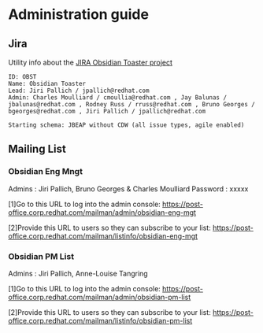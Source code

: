 # Administration guide

## Jira

Utility info about the [JIRA Obsidian Toaster project](https://issues.jboss.org/projects/OBST/)

```
ID: OBST
Name: Obsidian Toaster
Lead: Jiri Pallich / jpallich@redhat.com
Admin: Charles Moulliard / cmoullia@redhat.com , Jay Balunas / jbalunas@redhat.com , Rodney Russ / rruss@redhat.com , Bruno Georges / bgeorges@redhat.com , Jiri Pallich / jpallich@redhat.com

Starting schema: JBEAP without CDW (all issue types, agile enabled)
```

## Mailing List

### Obsidian Eng Mngt

Admins : Jiri Pallich, Bruno Georges & Charles Moulliard
Password : xxxxx

[1]Go to this URL to log into the admin console:
https://post-office.corp.redhat.com/mailman/admin/obsidian-eng-mgt

[2]Provide this URL to users so they can subscribe to your list:
https://post-office.corp.redhat.com/mailman/listinfo/obsidian-eng-mgt

### Obsidian PM List

Admins : Jiri Pallich, Anne-Louise Tangring

[1]Go to this URL to log into the admin console:
https://post-office.corp.redhat.com/mailman/admin/obsidian-pm-list

[2]Provide this URL to users so they can subscribe to your list:
https://post-office.corp.redhat.com/mailman/listinfo/obsidian-pm-list
